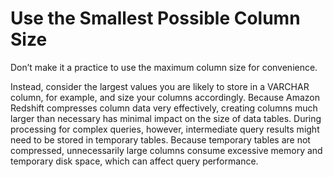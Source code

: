 # Use the Smallest Possible Column Size<a name="c_best-practices-smallest-column-size"></a>

Don’t make it a practice to use the maximum column size for convenience\. 

Instead, consider the largest values you are likely to store in a VARCHAR column, for example, and size your columns accordingly\. Because Amazon Redshift compresses column data very effectively, creating columns much larger than necessary has minimal impact on the size of data tables\. During processing for complex queries, however, intermediate query results might need to be stored in temporary tables\. Because temporary tables are not compressed, unnecessarily large columns consume excessive memory and temporary disk space, which can affect query performance\. 